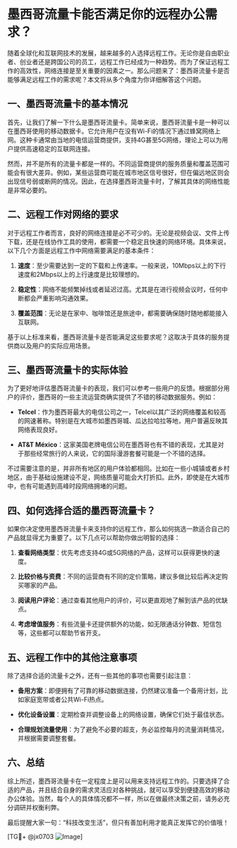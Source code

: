 # 墨西哥流量卡能否满足你的远程办公需求？

随着全球化和互联网技术的发展，越来越多的人选择远程工作。无论你是自由职业者、创业者还是跨国公司的员工，远程工作已经成为一种趋势。而为了保证远程工作的高效性，网络连接是至关重要的因素之一。那么问题来了：墨西哥流量卡是否能够满足远程工作的需求呢？本文将从多个角度为你详细解答这个问题。

## 一、墨西哥流量卡的基本情况

首先，让我们了解一下什么是墨西哥流量卡。简单来说，墨西哥流量卡是一种可以在墨西哥使用的移动数据卡。它允许用户在没有Wi-Fi的情况下通过蜂窝网络上网。这种卡通常由当地的电信运营商提供，支持4G甚至5G网络，理论上可以为用户提供高速稳定的互联网连接。

然而，并不是所有的流量卡都是一样的。不同运营商提供的服务质量和覆盖范围可能会有很大差异。例如，某些运营商可能在城市地区信号很好，但在偏远地区则会出现信号弱或断网的情况。因此，在选择墨西哥流量卡时，了解其具体的网络性能是非常必要的。

## 二、远程工作对网络的要求

对于远程工作者而言，良好的网络连接是必不可少的。无论是视频会议、文件上传下载，还是在线协作工具的使用，都需要一个稳定且快速的网络环境。具体来说，以下几个方面是远程工作中网络需要满足的基本条件：

1. **速度**：至少需要达到一定的下载和上传速率。一般来说，10Mbps以上的下行速度和2Mbps以上的上行速度是比较理想的。
   
2. **稳定性**：网络不能频繁掉线或者延迟过高。尤其是在进行视频会议时，任何中断都会严重影响沟通效果。
   
3. **覆盖范围**：无论是在家中、咖啡馆还是旅途中，都需要确保随时随地都能接入互联网。

基于以上标准来看，墨西哥流量卡是否能满足这些要求呢？这取决于具体的服务提供商以及用户的实际应用场景。

## 三、墨西哥流量卡的实际体验

为了更好地评估墨西哥流量卡的表现，我们可以参考一些用户的反馈。根据部分用户的评价，墨西哥的一些主流运营商确实提供了不错的移动数据服务。例如：

- **Telcel**：作为墨西哥最大的电信公司之一，Telcel以其广泛的网络覆盖和较高的网速著称。特别是在大城市如墨西哥城、瓜达拉哈拉等地，用户普遍反映其网络表现良好。
  
- **AT&T México**：这家美国老牌电信公司在墨西哥也有不错的表现，尤其是对于那些经常旅行的人来说，它的国际漫游套餐可能是一个不错的选择。

不过需要注意的是，并非所有地区的用户体验都相同。比如在一些小城镇或者乡村地区，由于基础设施建设不足，网络质量可能会大打折扣。此外，即使是在大城市中，也有可能遇到高峰时段网络拥堵的问题。

## 四、如何选择合适的墨西哥流量卡？

如果你决定使用墨西哥流量卡来支持你的远程工作，那么如何挑选一款适合自己的产品就显得尤为重要了。以下几点可以帮助你做出明智的选择：

1. **查看网络类型**：优先考虑支持4G或5G网络的产品，这样可以获得更快的速度。
   
2. **比较价格与资费**：不同的运营商有不同的定价策略，建议多做比较后再决定购买哪家的产品。
   
3. **阅读用户评论**：通过查看其他用户的评价，可以更直观地了解到该产品的优缺点。
   
4. **考虑增值服务**：有些流量卡还提供额外的功能，如无限通话分钟数、短信包等，这些都可以帮助节省开支。

## 五、远程工作中的其他注意事项

除了选择合适的流量卡之外，还有一些其他的事项也需要引起注意：

- **备用方案**：即便拥有了可靠的移动数据连接，仍然建议准备一个备用计划，比如家庭宽带或者公共Wi-Fi热点。
  
- **优化设备设置**：定期检查并调整设备上的网络设置，确保它们处于最佳状态。
  
- **合理规划流量使用**：为了避免不必要的超支，务必监控每月的流量消耗情况，并根据需要调整套餐。

## 六、总结

综上所述，墨西哥流量卡在一定程度上是可以用来支持远程工作的。只要选择了合适的产品，并且结合自身的需求灵活应对各种挑战，就可以享受到便捷高效的移动办公体验。当然，每个人的具体情况都不一样，所以在做最终决策之前，请务必充分调研并权衡利弊。

最后提醒大家一句：“科技改变生活”，但只有善加利用才能真正发挥它的价值哦！

[TG💪+ @jx0703 ![Image](https://github.com/user-attachments/assets/dbca1d08-cadb-493c-b0ec-ad6f7a83f270)]